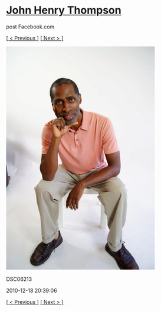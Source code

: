 # [John Henry Thompson](../README.md)
post Facebook.com

[[ < Previous ]](2010-12-18-3.md) [[ Next > ]](2010-12-18-5.md)

[![](../media/2010-12-18/Fam-2010-DSC06213.jpg)](../README.md)

DSC06213

2010-12-18 20:39:06

[[ < Previous ]](2010-12-18-3.md) [[ Next > ]](2010-12-18-5.md)